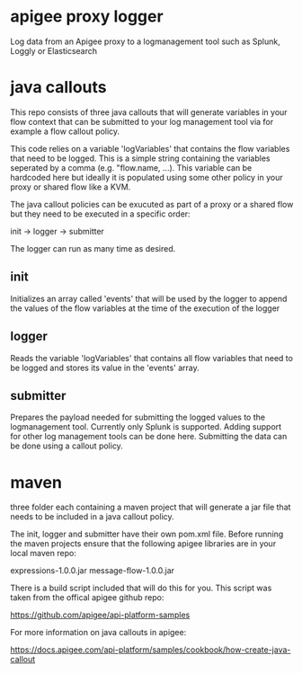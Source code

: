 # apigee proxy logger
Log data from an Apigee proxy to a logmanagement tool such as Splunk, Loggly or Elasticsearch

# java callouts
This repo consists of three java callouts that will generate variables in your flow context that 
can be submitted to your log management tool via for example a flow callout policy. 

This code relies on a variable 'logVariables' that contains the flow variables that need to be 
logged. This is a simple string containing the variables seperated by a comma (e.g. "flow.name, 
...). This variable can be hardcoded here but ideally it is populated using some other policy in
your proxy or shared flow like a KVM.

The java callout policies can be exucuted as part of a proxy or a shared flow but they need to be executed in a specific order: 

init -> logger -> submitter

The logger can run as many time as desired.  

## init
Initializes an array called 'events' that will be used by the logger to append the values of the flow variables at the time of the execution of the logger  

## logger
Reads the variable 'logVariables' that contains all flow variables that need to be logged and stores its value in the 'events' array.

## submitter
Prepares the payload needed for submitting the logged values to the logmanagement tool. Currently only Splunk is supported. Adding support for other log management tools can be done here. Submitting the data can be done using a callout policy.

# maven
three folder each containing a maven project that will generate a jar file
that needs to be included in a java callout policy. 

The init, logger and submitter have their own pom.xml file. Before running the maven projects 
ensure that the following apigee libraries are in your local maven repo:

expressions-1.0.0.jar
message-flow-1.0.0.jar

There is a build script included that will do this for you. This script was taken from the offical apigee github repo:

https://github.com/apigee/api-platform-samples

For more information on java callouts in apigee:

https://docs.apigee.com/api-platform/samples/cookbook/how-create-java-callout
